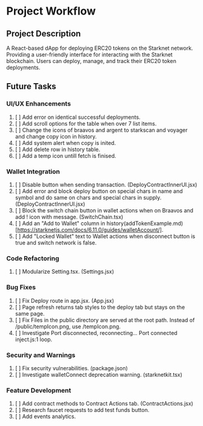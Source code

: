 # Project Workflow

## Project Description
A React-based dApp for deploying ERC20 tokens on the Starknet network.
Providing a user-friendly interface for interacting with the Starknet blockchain.
Users can deploy, manage, and track their ERC20 token deployments.

## Future Tasks

### UI/UX Enhancements
1. [ ] Add error on identical successful deployments.
2. [ ] Add scroll options for the table when over 7 list items.
3. [ ] Change the icons of braavos and argent to starkscan and voyager and change copy icon in history.
4. [ ] Add system alert when copy is inited.
5. [ ] Add delete row in history table.
6. [ ] Add a temp icon untill fetch is finised.

### Wallet Integration
1. [ ] Disable button when sending transaction. (DeployContractInnerUI.jsx)
2. [ ] Add error and block deploy button on special chars in name and symbol and do same on chars and special chars in supply. (DeployContractInnerUI.jsx)
3. [ ] Block the switch chain button in wallet actions when on Braavos and add ! icon with message. (SwitchChain.tsx)
4. [ ] Add an "Add to Wallet" column in history(addTokenExample.md)[https://starknetjs.com/docs/6.11.0/guides/walletAccount/].
5. [ ] Add "Locked Wallet" text to Wallet actions when disconnect button is true and switch network is false.

### Code Refactoring
1. [ ] Modularize Setting.tsx. (Settings.jsx)

### Bug Fixes
1. [ ] Fix Deploy route in app.jsx. (App.jsx)
2. [ ] Page refresh returns tab styles to the deploy tab but stays on the same page.
3. [ ] Fix Files in the public directory are served at the root path. Instead of /public/tempIcon.png, use /tempIcon.png.
4. [ ] Investigate Port disconnected, reconnecting... Port connected inject.js:1 loop.

### Security and Warnings
1. [ ] Fix security vulnerabilities. (package.json)
2. [ ] Investigate walletConnect deprecation warning. (starknetkit.tsx)

### Feature Development
1. [ ] Add contract methods to Contract Actions tab. (ContractActions.jsx)
2. [ ] Research faucet requests to add test funds button.
2. [ ] Add events analytics.

